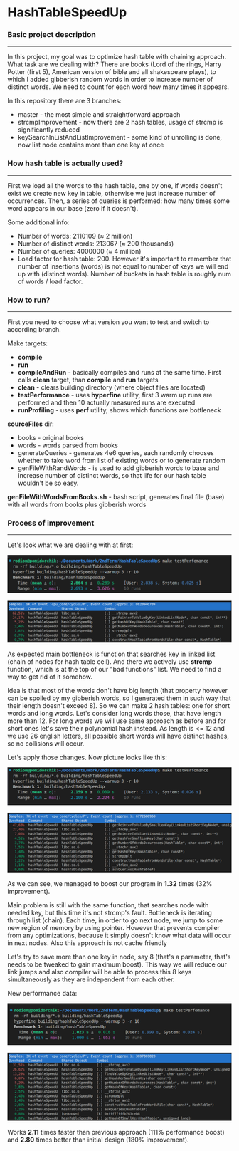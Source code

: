 # HashTableSpeedUp

<h3>Basic project description</h3>
<hr>

In this project, my goal was to optimize hash table with chaining approach. What task are we dealing with? There are books (Lord of the rings, Harry Potter (first 5), American version of bible and all shakespeare plays), to which I added gibberish random words in order to increase number of distinct words. We need to count for each word how many times it appears.

In this repository there are 3 branches:

* master - the most simple and straightforward approach
* strcmpImprovement - now there are 2 hash tables, usage of strcmp is significantly reduced
* keySearchInListAndListImprovement - some kind of unrolling is done, now list node contains more than one key at once

<h3>How hash table is actually used?</h3>
<hr>

First we load all the words to the hash table, one by one, if words doesn't exist we create new key in table, otherwise we just increase number of occurrences. Then, a series of queries is performed: how many times some word appears in our base (zero if it doesn't).

Some additional info:
* Number of words: 2110109 ($\approx$ 2 million)
* Number of distinct words: 213067 ($\approx$ 200 thousands)
* Number of queries: 4000000 ($\approx$ 4 million)
* Load factor for hash table: 200. However it's important to remember that number of insertions (words) is not equal to number of keys we will end up with (distinct words). Number of buckets in hash table is roughly num of words / load factor.

<h3>How to run?</h3>
<hr>

First you need to choose what version you want to test and switch to according branch.

Make targets:

* **compile**
* **run**
* **compileAndRun** - basically compiles and runs at the same time. First calls **clean** target, than **compile** and **run** targets
* **clean** - clears building directory (where object files are located)
* **testPerformance** - uses **hyperfine** utility, first 3 warm up runs are performed and then 10 actually measured runs are executed
* **runProfiling** - uses **perf** utility, shows which functions are bottleneck

**sourceFiles** dir:
* books - original books
* words - words parsed from books
* generateQueries - generates 4e6 queries, each randomly chooses whether to take word from list of existing words or to generate random
* genFileWithRandWords - is used to add gibberish words to base and increase number of distinct words, so that life for our hash table wouldn't be so easy.

**genFileWithWordsFromBooks.sh** - bash script, generates final file (base) with all words from books plus gibberish words

<h3>Process of improvement</h3>
<hr>

Let's look what we are dealing with at first:

![simple approach performance data](images/basic_version_perfomance.png)

![simple approach profiling info](images/basic_version_profiling.png)

As expected main bottleneck is function that searches key in linked list (chain of nodes for hash table cell). And there we actively use **strcmp** function, which is at the top of our "bad functions" list. We need to find a way to get rid of it somehow.

Idea is that most of the words don't have big length (that property however can be spoiled by my gibberish words, so I generated them in such way that their length doesn't exceed 8). So we can make 2 hash tables: one for short words and long words. Let's consider long words those, that have length more than 12. For long words we will use same approach as before and for short ones let's save their polynomial hash instead. As length is <= 12 and we use 26 english letters, all possible short words will have distinct hashes, so no collisions will occur.

Let's apply those changes. Now picture looks like this:

![strcmp optimization performance data](images/strcmpOpt_perfomance.png)

![strcmp optimization profiling info](images/strcmpOpt_profiling.png)

As we can see, we managed to boost our program in **1.32** times (32% improvement).

Main problem is still with the same function, that searches node with needed key, but this time it's not strcmp's fault. Bottleneck is iterating through list (chain). Each time, in order to go next node, we jump to some new region of memory by using pointer. However that prevents compiler from any optimizations, because it simply doesn't know what data will occur in next nodes. Also this approach is not cache friendly

Let's try to save more than one key in node, say 8 (that's a parameter, that's needs to be tweaked to gain maximum boost). This way we will reduce our link jumps and also compiler will be able to process this 8 keys simultaneously as they are independent from each other.

New performance data:

![linked list key search optimization performance data](images/linkedListKeyOpt_perfomance.png)

![linked list key search optimization profiling info](images/linkedListKeyOpt_profiling.png)

Works **2.11** times faster than previous approach (111% performance boost) and **2.80** times better than initial design (180% improvement).




